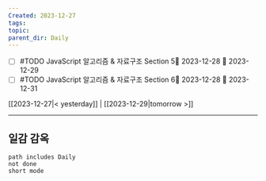 ```yaml
---
Created: 2023-12-27
tags: 
topic: 
parent_dir: Daily
---
```


- [ ] #TODO JavaScript 알고리즘 & 자료구조 Section 5🛫 2023-12-28 📅 2023-12-29 
- [ ] #TODO JavaScript 알고리즘 & 자료구조 Section 6🛫 2023-12-28 📅 2023-12-31 
  
[[2023-12-27|< yesterday]] | [[2023-12-29|tomorrow >]]  
  
---  
## 일감 감옥  
```tasks  
path includes Daily
not done  
short mode  
```